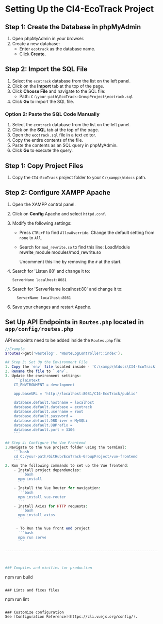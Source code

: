 # Setting Up the CI4-EcoTrack Project

## Step 1: Create the Database in phpMyAdmin
1. Open phpMyAdmin in your browser.
2. Create a new database:
   - Enter `ecotrack` as the database name.
   - Click **Create**.

## Step 2: Import the SQL File
1. Select the `ecotrack` database from the list on the left panel.
2. Click on the **Import** tab at the top of the page.
3. Click **Choose File** and navigate to the SQL file:
   - Path: `C:\your-path\EcoTrack-GroupProject\ecotrack.sql`
4. Click **Go** to import the SQL file.

### Option 2: Paste the SQL Code Manually
1. Select the `ecotrack` database from the list on the left panel.
2. Click on the **SQL** tab at the top of the page.
3. Open the `ecotrack.sql` file in a text editor.
4. Copy the entire contents of the file.
5. Paste the contents as an SQL query in phpMyAdmin.
6. Click **Go** to execute the query.

## Step 1: Copy Project Files
1. Copy the `CI4-EcoTrack` project folder to your `C:\xampp\htdocs` path.

## Step 2: Configure XAMPP Apache
1. Open the XAMPP control panel.
2. Click on **Config** Apache and select `httpd.conf`.
3. Modify the following settings:
    - Press `CTRL+F` to find `AllowOverride`. Change the default setting from `none` to `All`.
    - Search for `mod_rewrite.so` to find this line: 
            LoadModule rewrite_module modules/mod_rewrite.so
      
      Uncomment this line by removing the `#` at the start.
4. Search for 'Listen 80' and change it to:
     ```plaintext
     ServerName localhost:8081
     ```
5. Search for 'ServerName localhost:80' and change it to:
   ```plaintext
     ServerName localhost:8081
     ```

6. Save your changes and restart Apache.

## Set Up API Endpoints in `Routes.php` located in `app/config/routes.php` 
 API endpoints need to be added inside the `Routes.php` file:
```php
//Example
$routes->get('wastelog', 'WasteLogController::index');

## Step 3: Set Up the Environment File
1. Copy the `env` file located inside - 'C:\xampp\htdocs\CI4-EcoTrack'.
2. Rename the file to `.env`.
3. Update the environment settings:
    ```plaintext
    CI_ENVIRONMENT = development

    app.baseURL = 'http://localhost:8081/CI4-EcoTrack/public'
    
    database.default.hostname = localhost
    database.default.database = ecotrack
    database.default.username = root
    database.default.password = 
    database.default.DBDriver = MySQLi
    database.default.DBPrefix =
    database.default.port = 3306
    ```

## Step 4: Configure the Vue Frontend
1.Navigate to the Vue project folder using the terminal:
    ```bash
    cd C:/your-path/GitHub/EcoTrack-GroupProject/vue-frontend
    ```
2. Run the following commands to set up the Vue frontend:
    - Install project dependencies:
      ```bash
      npm install
      ```
    - Install the Vue Router for navigation:
      ```bash
      npm install vue-router
      ```
    - Install Axios for HTTP requests:
      ```bash
      npm install axios
      ```

     - To Run the Vue front end project 
      ```bash
      npm run serve 
      ```

---------------------------------------------------------------------------------------------------------------------------------------------------------------------------------------



### Compiles and minifies for production
```
npm run build
```

### Lints and fixes files
```
npm run lint
```

### Customize configuration
See [Configuration Reference](https://cli.vuejs.org/config/).

